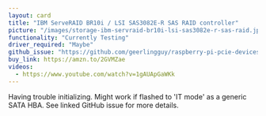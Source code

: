 ```yaml
---
layout: card
title: "IBM ServeRAID BR10i / LSI SAS3082E-R SAS RAID controller"
picture: "/images/storage-ibm-servraid-br10i-lsi-sas3082e-r-sas-raid.jpg"
functionality: "Currently Testing"
driver_required: "Maybe"
github_issue: "https://github.com/geerlingguy/raspberry-pi-pcie-devices/issues/18"
buy_link: https://amzn.to/2GVMZae
videos:
  - https://www.youtube.com/watch?v=1gAUApGaWKk
---
```

Having trouble initializing. Might work if flashed to 'IT mode' as a generic SATA HBA. See linked GitHub issue for more details.
